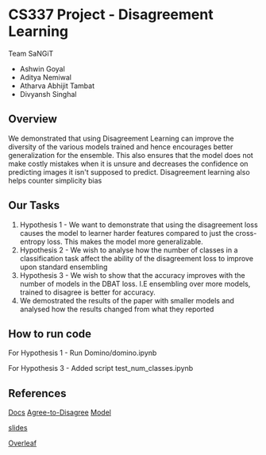 # CS337 Project - Disagreement Learning

Team SaNGiT

- Ashwin Goyal
- Aditya Nemiwal
- Atharva Abhijit Tambat
- Divyansh Singhal

## Overview

We demonstrated that using Disagreement Learning can improve the diversity of the various models trained and hence encourages better generalization for the ensemble. This also ensures that the model does not make costly mistakes when it is unsure and decreases the confidence on predicting images it isn't supposed to predict. Disagreement learning also helps counter simplicity bias

## Our Tasks

1. Hypothesis 1 - We want to demonstrate that using the disagreement loss causes the model to learner harder features compared to just the cross-entropy loss. This makes the model more generalizable.
2. Hypothesis 2 - We wish to analyse how the number of classes in a classification task affect the ability of the disagreement loss to improve upon standard ensembling
3. Hypothesis 3 - We wish to show that the accuracy improves with the number of models in the DBAT loss. I.E ensembling over more models, trained to disagree is better for accuracy.
4. We demostrated the results of the paper with smaller models and analysed how the results changed from what they reported



## How to run code
For Hypothesis 1 - Run Domino/domino.ipynb

For Hypothesis 3 - Added script test_num_classes.ipynb







## References

[Docs](https://docs.google.com/document/d/1haGnOLEIGB9FBDRNcDlD97-WADgQ26CzZdLJveqQoCI/edit)
[Agree-to-Disagree](https://openreview.net/pdf?id=K7CbYQbyYhY)
[Model](https://drive.google.com/file/d/18t0W_N0MLVU26jibg0eeOXUPKD1TaP7A/view)

[slides](https://docs.google.com/presentation/d/1Me-VbeTc64zNqFGPmz2Rw9wZ82AhXt5pix_1RYk4w5c/edit#slide=id.p)

[Overleaf](https://www.overleaf.com/project/6564447a9351db5caa642559)
